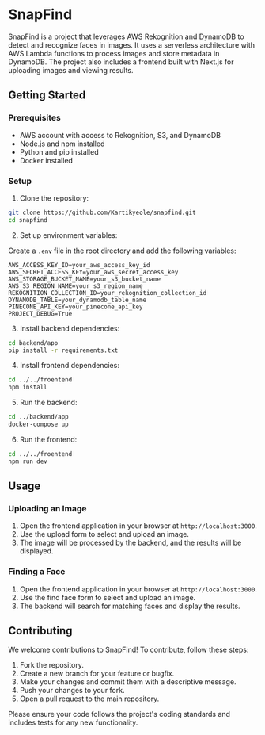 # SnapFind

SnapFind is a project that leverages AWS Rekognition and DynamoDB to detect and recognize faces in images. It uses a serverless architecture with AWS Lambda functions to process images and store metadata in DynamoDB. The project also includes a frontend built with Next.js for uploading images and viewing results.

## Getting Started

### Prerequisites

- AWS account with access to Rekognition, S3, and DynamoDB
- Node.js and npm installed
- Python and pip installed
- Docker installed

### Setup

1. Clone the repository:

```bash
git clone https://github.com/Kartikyeole/snapfind.git
cd snapfind
```

2. Set up environment variables:

Create a `.env` file in the root directory and add the following variables:

```env
AWS_ACCESS_KEY_ID=your_aws_access_key_id
AWS_SECRET_ACCESS_KEY=your_aws_secret_access_key
AWS_STORAGE_BUCKET_NAME=your_s3_bucket_name
AWS_S3_REGION_NAME=your_s3_region_name
REKOGNITION_COLLECTION_ID=your_rekognition_collection_id
DYNAMODB_TABLE=your_dynamodb_table_name
PINECONE_API_KEY=your_pinecone_api_key
PROJECT_DEBUG=True
```

3. Install backend dependencies:

```bash
cd backend/app
pip install -r requirements.txt
```

4. Install frontend dependencies:

```bash
cd ../../froentend
npm install
```

5. Run the backend:

```bash
cd ../backend/app
docker-compose up
```

6. Run the frontend:

```bash
cd ../../froentend
npm run dev
```

## Usage

### Uploading an Image

1. Open the frontend application in your browser at `http://localhost:3000`.
2. Use the upload form to select and upload an image.
3. The image will be processed by the backend, and the results will be displayed.

### Finding a Face

1. Open the frontend application in your browser at `http://localhost:3000`.
2. Use the find face form to select and upload an image.
3. The backend will search for matching faces and display the results.

## Contributing

We welcome contributions to SnapFind! To contribute, follow these steps:

1. Fork the repository.
2. Create a new branch for your feature or bugfix.
3. Make your changes and commit them with a descriptive message.
4. Push your changes to your fork.
5. Open a pull request to the main repository.

Please ensure your code follows the project's coding standards and includes tests for any new functionality.
